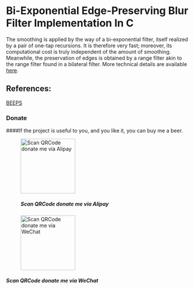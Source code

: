 # Bi-Exponential Edge-Preserving Blur Filter Implementation In C

The smoothing is applied by the way of a bi-exponential filter, itself realized by a pair of one-tap recursions. It is therefore very fast; moreover, its computational cost is truly independent of the amount of smoothing. Meanwhile, the preservation of edges is obtained by a range filter akin to the range filter found in a bilateral filter. More technical details are available [here](http://bigwww.epfl.ch/preprints/thevenaz1201p.html).
 
## References: 

[BEEPS](http://bigwww.epfl.ch/thevenaz/beeps)


### Donate
 
####If the project is useful to you, and you like it, you can buy me a beer.
 
<figure class="half">
<img src="https://img2018.cnblogs.com/blog/824862/201809/824862-20180930223557236-1709972421.png" title="Scan QRCode donate me via Alipay" width="150" />

##### **Scan QRCode donate me via Alipay**

<img src="https://img2018.cnblogs.com/blog/824862/201809/824862-20180930223603138-1708589189.png" title="Scan QRCode donate me via WeChat" width="150" />
 </figure>
 
##### **Scan QRCode donate me via WeChat**
  
 